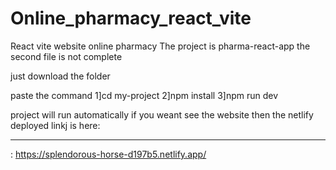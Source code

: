 # Online_pharmacy_react_vite

React vite website online pharmacy
The project is pharma-react-app
the second file is not complete

just download the folder

paste the command
1]cd my-project
2]npm install
3]npm run dev

project will run automatically
if you weant see the website then the netlify deployed linkj is here:

---

:
https://splendorous-horse-d197b5.netlify.app/
